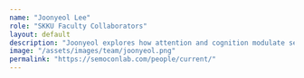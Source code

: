 ```yaml
---
name: "Joonyeol Lee"
role: "SKKU Faculty Collaborators"
layout: default
description: "Joonyeol explores how attention and cognition modulate sensory neural representation and transmission of the neural information to the downstream motor areas in the brain." 
image: "/assets/images/team/joonyeol.png"
permalink: "https://semoconlab.com/people/current/"
---
```

